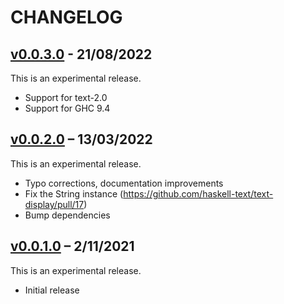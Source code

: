 # CHANGELOG

## [v0.0.3.0] - 21/08/2022

This is an experimental release.

* Support for text-2.0
* Support for GHC 9.4

## [v0.0.2.0] – 13/03/2022

This is an experimental release.

* Typo corrections, documentation improvements
* Fix the String instance (https://github.com/haskell-text/text-display/pull/17)
* Bump dependencies

## [v0.0.1.0] – 2/11/2021

This is an experimental release.

* Initial release

[Unreleased]: https://github.com/kleidukos/text-display/compare/v0.0.1.0...HEAD
[v0.0.1.0]: https://github.com/kleidukos/text-display/releases/tag/v0.0.1.0
[v0.0.2.0]: https://github.com/kleidukos/text-display/releases/tag/v0.0.2.0
[v0.0.3.0]: https://github.com/kleidukos/text-display/releases/tag/v0.0.3.0
